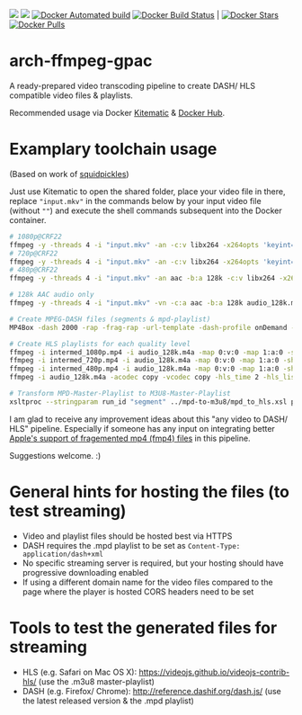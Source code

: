 [![](https://images.microbadger.com/badges/image/majamee/arch-ffmpeg-gpac.svg)](https://microbadger.com/images/majamee/arch-ffmpeg-gpac) [![](https://images.microbadger.com/badges/version/majamee/arch-ffmpeg-gpac.svg)](https://microbadger.com/images/majamee/arch-ffmpeg-gpac) [![Docker Automated build](https://img.shields.io/docker/automated/majamee/arch-ffmpeg-gpac.svg)]() [![Docker Build Status](https://img.shields.io/docker/build/majamee/arch-ffmpeg-gpac.svg)]() | [![Docker Stars](https://img.shields.io/docker/stars/majamee/arch-ffmpeg-gpac.svg?style=social)]() [![Docker Pulls](https://img.shields.io/docker/pulls/majamee/arch-ffmpeg-gpac.svg?style=social)]()


# arch-ffmpeg-gpac
A ready-prepared video transcoding pipeline to create DASH/ HLS compatible video files &amp; playlists.

Recommended usage via Docker [Kitematic](https://kitematic.com/) & [Docker Hub](https://hub.docker.com/r/majamee/arch-ffmpeg-gpac/).

# Examplary toolchain usage
(Based on work of [squidpickles](https://github.com/squidpickles))

Just use Kitematic to open the shared folder, place your video file in there, replace `"input.mkv"` in the commands below by your input video file (without `""`) and execute the shell commands subsequent into the Docker container.
```sh
# 1080p@CRF22
ffmpeg -y -threads 4 -i "input.mkv" -an -c:v libx264 -x264opts 'keyint=24:min-keyint=24:no-scenecut' -profile:v high -level 4.0 -vf "scale=min'(1920,iw)':-4" -crf 22 -movflags faststart -write_tmcd 0 intermed_1080p.mp4
# 720p@CRF22
ffmpeg -y -threads 4 -i "input.mkv" -an -c:v libx264 -x264opts 'keyint=24:min-keyint=24:no-scenecut' -profile:v high -level 4.0 -vf "scale=min'(1280,iw)':-4" -crf 22 -movflags faststart -write_tmcd 0 intermed_720p.mp4
# 480p@CRF22
ffmpeg -y -threads 4 -i "input.mkv" -an aac -b:a 128k -c:v libx264 -x264opts 'keyint=24:min-keyint=24:no-scenecut' -profile:v high -level 4.0 -vf "scale=min'(720,iw)':-4" -crf 22 -movflags faststart -write_tmcd 0 intermed_480p.mp4

# 128k AAC audio only
ffmpeg -y -threads 4 -i "input.mkv" -vn -c:a aac -b:a 128k audio_128k.m4a

# Create MPEG-DASH files (segments & mpd-playlist)
MP4Box -dash 2000 -rap -frag-rap -url-template -dash-profile onDemand -segment-name 'segment_$RepresentationID$' -out playlist.mpd intermed_1080p.mp4 intermed_720p.mp4 intermed_480p.mp4 audio_128k.m4a

# Create HLS playlists for each quality level
ffmpeg -i intermed_1080p.mp4 -i audio_128k.m4a -map 0:v:0 -map 1:a:0 -shortest -acodec copy -vcodec copy -hls_time 2 -hls_list_size 0 -hls_flags single_file segment_1.m3u8
ffmpeg -i intermed_720p.mp4 -i audio_128k.m4a -map 0:v:0 -map 1:a:0 -shortest -acodec copy -vcodec copy -hls_time 2 -hls_list_size 0 -hls_flags single_file segment_2.m3u8
ffmpeg -i intermed_480p.mp4 -i audio_128k.m4a -map 0:v:0 -map 1:a:0 -shortest -acodec copy -vcodec copy -hls_time 2 -hls_list_size 0 -hls_flags single_file segment_3.m3u8
ffmpeg -i audio_128k.m4a -acodec copy -vcodec copy -hls_time 2 -hls_list_size 0 -hls_flags single_file segment_4.m3u8

# Transform MPD-Master-Playlist to M3U8-Master-Playlist
xsltproc --stringparam run_id "segment" ../mpd-to-m3u8/mpd_to_hls.xsl playlist.mpd > playlist.m3u8
```

I am glad to receive any improvement ideas about this "any video to DASH/ HLS" pipeline. 
Especially if someone has any input on integrating better [Apple's support of fragemented mp4 (fmp4) files](https://gpac.wp.imt.fr/tag/hls-fmp4/) in this pipeline.

Suggestions welcome. :)

# General hints for hosting the files (to test streaming)
* Video and playlist files should be hosted best via HTTPS
* DASH requires the .mpd playlist to be set as `Content-Type: application/dash+xml`
* No specific streaming server is required, but your hosting should have progressive downloading enabled
* If using a different domain name for the video files compared to the page where the player is hosted CORS headers need to be set

# Tools to test the generated files for streaming
* HLS (e.g. Safari on Mac OS X): https://videojs.github.io/videojs-contrib-hls/ (use the .m3u8 master-playlist)
* DASH (e.g. Firefox/ Chrome): http://reference.dashif.org/dash.js/ (use the latest released version & the .mpd playlist)
